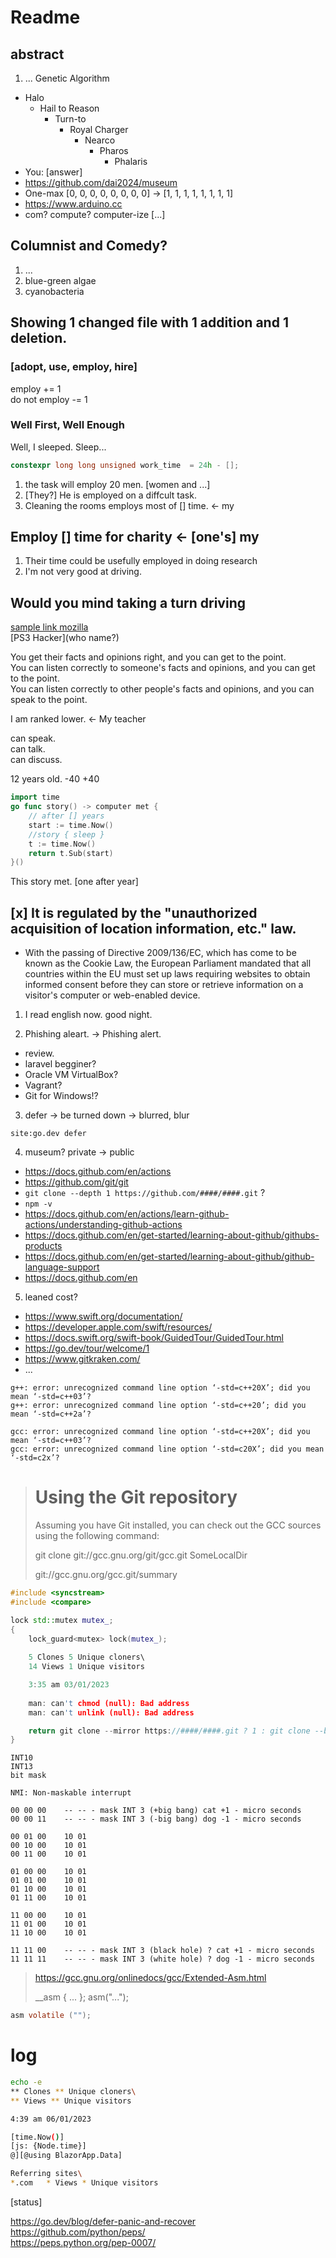 # Readme
## abstract
1. ... Genetic Algorithm
- Halo
    - Hail to Reason
        - Turn-to
            - Royal Charger
                - Nearco
                    - Pharos
                        - Phalaris         
- You: [answer]
- https://github.com/dai2024/museum
- One-max [0, 0, 0, 0, 0, 0, 0, 0] -> [1, 1, 1, 1, 1, 1, 1, 1]
- https://www.arduino.cc
- com? compute? computer-ize [...]

## Columnist and Comedy?
1. ...
2. blue-green algae
3. cyanobacteria

## Showing 1 changed file with 1 addition and 1 deletion.

### [adopt, use, employ, hire]
employ += 1\
do not employ -= 1

### Well First, Well Enough

Well, I sleeped. Sleep...
```c++
constexpr long long unsigned work_time  = 24h - [];
```

1. the task will employ 20 men. [women and ...]
1. [They?] He is employed on a diffcult task.
1. Cleaning the rooms employs most of [] time.  <- my

## Employ [] time for charity <- [one's] my
1. Their time could be usefully employed in doing research
2. I'm not very good at driving.

Would you mind taking a turn driving
--------

[sample link mozilla](https://www.mozilla.org/en-US/about/manifesto/)\
[PS3 Hacker](who name?)

You get their facts and opinions right, and you can get to the point. \
You can listen correctly to someone's facts and opinions, and you can get to the point.\
You can listen correctly to other people's facts and opinions, and you can speak to the point.

I am ranked lower. <- My teacher

can speak.\
can talk.\
can discuss.

12 years old. -40 +40

```go
import time
go func story() -> computer met {
    // after [] years 
    start := time.Now() 
    //story { sleep }
    t := time.Now()
    return t.Sub(start)
}()
```

This story met. [one after year]

## [x] It is regulated by the "unauthorized acquisition of location information, etc." law.
- With the passing of Directive 2009/136/EC, which has come to be known as the Cookie Law, the European Parliament mandated that all countries within the EU must set up laws requiring websites to obtain informed consent before they can store or retrieve information on a visitor's computer or web-enabled device.

1. I read english now. good night.

2. Phishing aleart. -> Phishing alert.

- review.
- laravel begginer?
- Oracle VM VirtualBox?
- Vagrant?
- Git for Windows!?

3. defer -> be turned down -> blurred, blur
```
site:go.dev defer
```

4. museum? private -> public 
- https://docs.github.com/en/actions
- https://github.com/git/git
- `git clone --depth 1 https://github.com/####/####.git` ?
- `npm -v`
- https://docs.github.com/en/actions/learn-github-actions/understanding-github-actions
- https://docs.github.com/en/get-started/learning-about-github/githubs-products
- https://docs.github.com/en/get-started/learning-about-github/github-language-support
- https://docs.github.com/en

5. leaned cost?
- https://www.swift.org/documentation/
- https://developer.apple.com/swift/resources/
- https://docs.swift.org/swift-book/GuidedTour/GuidedTour.html
- https://go.dev/tour/welcome/1
- https://www.gitkraken.com/
- ...

```
g++: error: unrecognized command line option ‘-std=c++20X’; did you mean ‘-std=c++03’?
g++: error: unrecognized command line option ‘-std=c++20’; did you mean ‘-std=c++2a’?

gcc: error: unrecognized command line option ‘-std=c++20X’; did you mean ‘-std=c++03’?
gcc: error: unrecognized command line option ‘-std=c20X’; did you mean ‘-std=c2x’?
```

> # Using the Git repository
> Assuming you have Git installed, you can check out the GCC sources using the following command:
> 
> git clone git://gcc.gnu.org/git/gcc.git SomeLocalDir
> 
> git://gcc.gnu.org/gcc.git/summary
> 
```c++
#include <syncstream>
#include <compare>

lock std::mutex mutex_;
{
    lock_guard<mutex> lock(mutex_);
    
    5 Clones 5 Unique cloners\
    14 Views 1 Unique visitors

    3:35 am 03/01/2023
    
    man: can't chmod (null): Bad address
    man: can't unlink (null): Bad address

    return git clone --mirror https://####/####.git ? 1 : git clone --bare http://####/####.git;
}
```

```text
INT10
INT13
bit mask

NMI: Non-maskable interrupt

00 00 00	-- -- - mask INT 3 (+big bang) cat +1 - micro seconds
00 00 11	-- -- - mask INT 3 (-big bang) dog -1 - micro seconds

00 01 00 	10 01
00 10 00 	10 01
00 11 00 	10 01

01 00 00 	10 01
01 01 00 	10 01
01 10 00 	10 01
01 11 00 	10 01

11 00 00 	10 01
11 01 00 	10 01
11 10 00 	10 01

11 11 00	-- -- - mask INT 3 (black hole) ? cat +1 - micro seconds
11 11 11	-- -- - mask INT 3 (white hole) ? dog -1 - micro seconds
```

> https://gcc.gnu.org/onlinedocs/gcc/Extended-Asm.html
> 
> __asm { ... };  asm("...");
```c
asm volatile ("");
```

# log

```sh
echo -e
** Clones ** Unique cloners\
** Views ** Unique visitors

4:39 am 06/01/2023

[time.Now()]
[js: {Node.time}]
@][@using BlazorApp.Data]

Referring sites\
*.com	* Views	* Unique visitors
 ```
 
[status]

https://go.dev/blog/defer-panic-and-recover \
https://github.com/python/peps/ \
https://peps.python.org/pep-0007/ 
